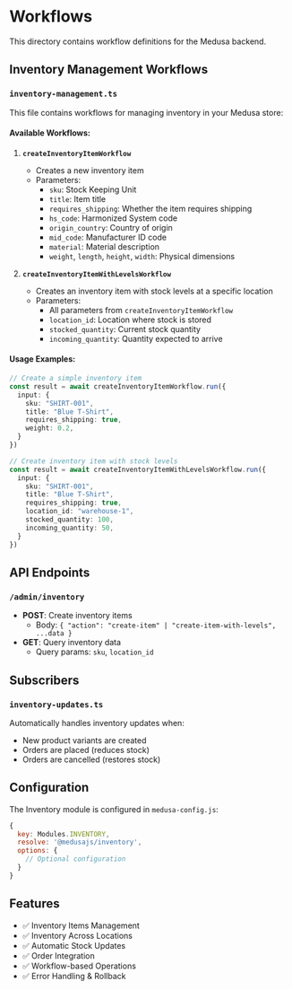 # Workflows

This directory contains workflow definitions for the Medusa backend.

## Inventory Management Workflows

### `inventory-management.ts`

This file contains workflows for managing inventory in your Medusa store:

#### Available Workflows:

1. **`createInventoryItemWorkflow`**
   - Creates a new inventory item
   - Parameters:
     - `sku`: Stock Keeping Unit
     - `title`: Item title
     - `requires_shipping`: Whether the item requires shipping
     - `hs_code`: Harmonized System code
     - `origin_country`: Country of origin
     - `mid_code`: Manufacturer ID code
     - `material`: Material description
     - `weight`, `length`, `height`, `width`: Physical dimensions

2. **`createInventoryItemWithLevelsWorkflow`**
   - Creates an inventory item with stock levels at a specific location
   - Parameters:
     - All parameters from `createInventoryItemWorkflow`
     - `location_id`: Location where stock is stored
     - `stocked_quantity`: Current stock quantity
     - `incoming_quantity`: Quantity expected to arrive

#### Usage Examples:

```typescript
// Create a simple inventory item
const result = await createInventoryItemWorkflow.run({
  input: {
    sku: "SHIRT-001",
    title: "Blue T-Shirt",
    requires_shipping: true,
    weight: 0.2,
  }
})

// Create inventory item with stock levels
const result = await createInventoryItemWithLevelsWorkflow.run({
  input: {
    sku: "SHIRT-001",
    title: "Blue T-Shirt",
    requires_shipping: true,
    location_id: "warehouse-1",
    stocked_quantity: 100,
    incoming_quantity: 50,
  }
})
```

## API Endpoints

### `/admin/inventory`

- **POST**: Create inventory items
  - Body: `{ "action": "create-item" | "create-item-with-levels", ...data }`
- **GET**: Query inventory data
  - Query params: `sku`, `location_id`

## Subscribers

### `inventory-updates.ts`

Automatically handles inventory updates when:
- New product variants are created
- Orders are placed (reduces stock)
- Orders are cancelled (restores stock)

## Configuration

The Inventory module is configured in `medusa-config.js`:

```javascript
{
  key: Modules.INVENTORY,
  resolve: '@medusajs/inventory',
  options: {
    // Optional configuration
  }
}
```

## Features

- ✅ Inventory Items Management
- ✅ Inventory Across Locations  
- ✅ Automatic Stock Updates
- ✅ Order Integration
- ✅ Workflow-based Operations
- ✅ Error Handling & Rollback
